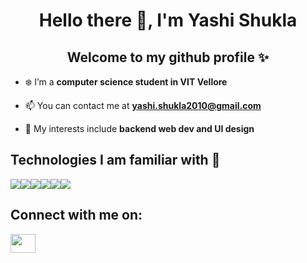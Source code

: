 <h1 align="center">Hello there 👋, I'm Yashi Shukla</h1>
<h2 align="center">Welcome to my github profile ✨</h2>

- ❄️ I’m a **computer science student in VIT Vellore**

- 📫 You can contact me at **yashi.shukla2010@gmail.com**

- 🍟  My interests include **backend web dev and UI design**

<h2>Technologies I am familiar with 📝</h2>
<div style="display:flex">
  <img src="https://www.vectorlogo.zone/logos/reactjs/reactjs-ar21.svg" />
  <img src="https://www.vectorlogo.zone/logos/nodejs/nodejs-ar21.svg" />
  <img src="https://www.vectorlogo.zone/logos/mongodb/mongodb-ar21.svg" />
  <img src="https://www.vectorlogo.zone/logos/java/java-ar21.svg" />
  <img src="https://www.vectorlogo.zone/logos/figma/figma-ar21.svg" />
  <img src="https://www.vectorlogo.zone/logos/javascript/javascript-ar21.svg" />
 </div>
 
 <h2>Connect with me on: </h2>
 <div style="display:flex">
   <img src="https://cdn.jsdelivr.net/npm/simple-icons@3.0.1/icons/linkedin.svg" height="30" width="40" />
     <a href="https://www.hackerrank.com/yashi_shukla2010 ><img src="https://cdn.jsdelivr.net/npm/simple-icons@3.0.1/icons/hackerrank.svg" style="height:30, width:40" /></a>
 </div>

